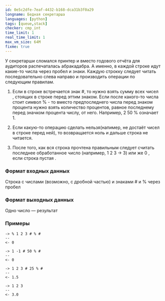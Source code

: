 ```yaml
---
id: 0e5c2dfe-7eaf-4432-b168-dca31b3f0a29
longname: Бедная секретарша
languages: [python]
tags: [queue,stack]
checker: cmp_int
time_limit: 1
real_time_limit: 1
max_vm_size: 64M
fixme: true
---
```



У секретарши сломался принтер и вместо годового отчёта для аудиторов распечаталась абракадабра. А именно, в каждой строке идут какие-то числа через пробел и знаки. Каждую строкку следует читать последовательно слева направо и производить операции по следующим правилам.

1) Если в строке встречается знак #, то нужно взять сумму всех чисел , стоящих в строке перед эттим знаком. Если после какого-то числа стоит символ % - то вместо предпоследнего числа перед знаком процента нужно взять количество процентов, равное последнему перед значком процента числу, от него. Например, 2 50 % означает 1.

2) Если какую-то операцию сделать нельзя(напимер, не достаёт чисел в строке перед ней), то возвращается ноль и дальше строка не читается.

3) После того, как вся строка прочтена правильным следует считать последнее обработанное число (например, 1 2 3 -> 3) или же 0 , если строка пустая .

### Формат входных данных

Строка с числами (возможно, с дробной частью) и знаками # и % через пробел

### Формат выходных данных

Одно число — результат

### Примеры

```
-> % 1 2 3 # % #
--
<- 0
```

```
-> 1 -1 # 50 % #
--
<- 0
```

```
-> 1 2 3 # 25 % #
--
<- 1.5
```

```
-> 1 2 3
--
<- 3.0
```
